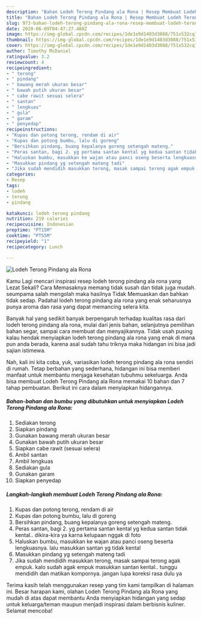 ```yaml
---
description: "Bahan Lodeh Terong Pindang ala Rona | Resep Membuat Lodeh Terong Pindang ala Rona Yang Lezat"
title: "Bahan Lodeh Terong Pindang ala Rona | Resep Membuat Lodeh Terong Pindang ala Rona Yang Lezat"
slug: 973-bahan-lodeh-terong-pindang-ala-rona-resep-membuat-lodeh-terong-pindang-ala-rona-yang-lezat
date: 2020-06-09T04:47:27.488Z
image: https://img-global.cpcdn.com/recipes/1de1e9d1403d3088/751x532cq70/lodeh-terong-pindang-ala-rona-foto-resep-utama.jpg
thumbnail: https://img-global.cpcdn.com/recipes/1de1e9d1403d3088/751x532cq70/lodeh-terong-pindang-ala-rona-foto-resep-utama.jpg
cover: https://img-global.cpcdn.com/recipes/1de1e9d1403d3088/751x532cq70/lodeh-terong-pindang-ala-rona-foto-resep-utama.jpg
author: Timothy McDaniel
ratingvalue: 3.2
reviewcount: 4
recipeingredient:
- " terong"
- " pindang"
- " bawang merah ukuran besar"
- " bawah putih ukuran besar"
- " cabe rawit sesuai selera"
- " santan"
- " lengkuas"
- " gula"
- " garam"
- " penyedap"
recipeinstructions:
- "Kupas dan potong terong, rendam di air"
- "Kupas dan potong bumbu, lalu di goreng"
- "Bersihkan pindang, buang kepalanya goreng setengah mateng."
- "Peras santan, bagi 2. yg pertama santan kental yg kedua santan tidak kental.. dikira-kira ya karna kelupaan nggak di foto"
- "Haluskan bumbu, masukkan ke wajan atau panci oseng beserta lengkuasnya. lalu masukkan santan yg tidak kental"
- "Masukkan pindang yg setengah mateng tadi"
- "Jika sudah mendidih masukkan terong, masak sampai terong agak empuk. kalo sudah agak empuk masukkan santan kental.. tunggu mendidih dan matikan kompornya. jangan lupa koreksi rasa dulu ya"
categories:
- Resep
tags:
- lodeh
- terong
- pindang

katakunci: lodeh terong pindang 
nutrition: 219 calories
recipecuisine: Indonesian
preptime: "PT15M"
cooktime: "PT55M"
recipeyield: "1"
recipecategory: Lunch

---
```



![Lodeh Terong Pindang ala Rona](https://img-global.cpcdn.com/recipes/1de1e9d1403d3088/751x532cq70/lodeh-terong-pindang-ala-rona-foto-resep-utama.jpg)

Kamu Lagi mencari inspirasi resep lodeh terong pindang ala rona yang Lezat Sekali? Cara Memasaknya memang tidak susah dan tidak juga mudah. seumpama salah mengolah maka hasilnya Tidak Memuaskan dan bahkan tidak sedap. Padahal lodeh terong pindang ala rona yang enak seharusnya punya aroma dan rasa yang dapat memancing selera kita.

Banyak hal yang sedikit banyak berpengaruh terhadap kualitas rasa dari lodeh terong pindang ala rona, mulai dari jenis bahan, selanjutnya pemilihan bahan segar, sampai cara membuat dan menyajikannya. Tidak usah pusing kalau hendak menyiapkan lodeh terong pindang ala rona yang enak di mana pun anda berada, karena asal sudah tahu triknya maka hidangan ini bisa jadi sajian istimewa.




Nah, kali ini kita coba, yuk, variasikan lodeh terong pindang ala rona sendiri di rumah. Tetap berbahan yang sederhana, hidangan ini bisa memberi manfaat untuk membantu menjaga kesehatan tubuhmu sekeluarga. Anda bisa membuat Lodeh Terong Pindang ala Rona memakai 10 bahan dan 7 tahap pembuatan. Berikut ini cara dalam menyiapkan hidangannya.

<!--inarticleads1-->

##### Bahan-bahan dan bumbu yang dibutuhkan untuk menyiapkan Lodeh Terong Pindang ala Rona:

1. Sediakan  terong
1. Siapkan  pindang
1. Gunakan  bawang merah ukuran besar
1. Gunakan  bawah putih ukuran besar
1. Siapkan  cabe rawit (sesuai selera)
1. Ambil  santan
1. Ambil  lengkuas
1. Sediakan  gula
1. Gunakan  garam
1. Siapkan  penyedap




<!--inarticleads2-->

##### Langkah-langkah membuat Lodeh Terong Pindang ala Rona:

1. Kupas dan potong terong, rendam di air
1. Kupas dan potong bumbu, lalu di goreng
1. Bersihkan pindang, buang kepalanya goreng setengah mateng.
1. Peras santan, bagi 2. yg pertama santan kental yg kedua santan tidak kental.. dikira-kira ya karna kelupaan nggak di foto
1. Haluskan bumbu, masukkan ke wajan atau panci oseng beserta lengkuasnya. lalu masukkan santan yg tidak kental
1. Masukkan pindang yg setengah mateng tadi
1. Jika sudah mendidih masukkan terong, masak sampai terong agak empuk. kalo sudah agak empuk masukkan santan kental.. tunggu mendidih dan matikan kompornya. jangan lupa koreksi rasa dulu ya




Terima kasih telah menggunakan resep yang tim kami tampilkan di halaman ini. Besar harapan kami, olahan Lodeh Terong Pindang ala Rona yang mudah di atas dapat membantu Anda menyiapkan hidangan yang sedap untuk keluarga/teman maupun menjadi inspirasi dalam berbisnis kuliner. Selamat mencoba!
